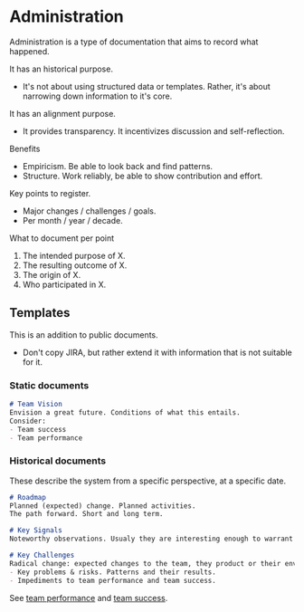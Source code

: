 # Administration

Administration is a type of documentation that aims to record what happened. 

It has an historical purpose.

- It's not about using structured data or templates. Rather, it's about narrowing down information to it's core.

It has an alignment purpose.

- It provides transparency. It incentivizes discussion and self-reflection.



Benefits

- Empiricism. Be able to look back and find patterns.
- Structure. Work reliably, be able to show contribution and effort.



Key points to register.

- Major changes / challenges / goals.
- Per month / year / decade.



What to document per point

1. The intended purpose of X.
2. The resulting outcome of X.
3. The origin of X.
4. Who participated in X.



## Templates

This is an addition to public documents. 

- Don't copy JIRA, but rather extend it with information that is not suitable for it.



### Static documents

```markdown
# Team Vision
Envision a great future. Conditions of what this entails.
Consider:
- Team success
- Team performance
```



### Historical documents

These describe the system from a specific perspective, at a specific date.


```markdown
# Roadmap
Planned (expected) change. Planned activities.
The path forward. Short and long term.

# Key Signals
Noteworthy observations. Usualy they are interesting enough to warrant a discussion. They may or may not have high priority.

# Key Challenges
Radical change: expected changes to the team, they product or their environment.
- Key problems & risks. Patterns and their results.
- Impediments to team performance and team success.
```

See [team performance](team-performance.md) and [team success](team-success.md).

